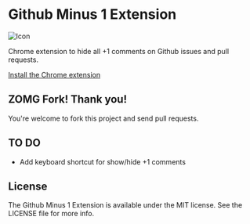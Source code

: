 Github Minus 1 Extension
========================
![Icon](https://raw.github.com/gabceb/github-minus-1-extension/master/icon128.png)

Chrome extension to hide all +1 comments on Github issues and pull requests.

[Install the Chrome extension](https://chrome.google.com/webstore/detail/cbfnmmflenhjjkkbojhipahbmhbihlok)

ZOMG Fork! Thank you!
---------

You're welcome to fork this project and send pull requests.

TO DO
---------

- Add keyboard shortcut for show/hide +1 comments

License
-----

The Github Minus 1 Extension is available under the MIT license. See the LICENSE file for more info.
